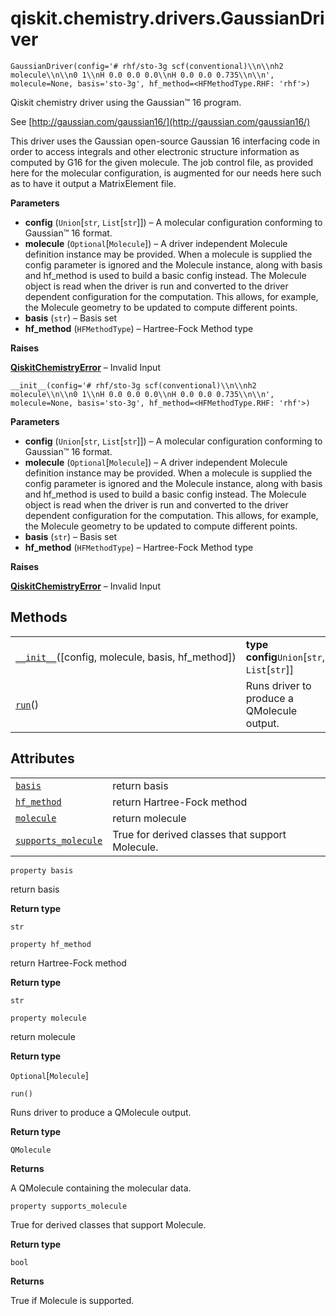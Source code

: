 # qiskit.chemistry.drivers.GaussianDriver

<span id="undefined" />

`GaussianDriver(config='# rhf/sto-3g scf(conventional)\\n\\nh2 molecule\\n\\n0 1\\nH 0.0 0.0 0.0\\nH 0.0 0.0 0.735\\n\\n', molecule=None, basis='sto-3g', hf_method=<HFMethodType.RHF: 'rhf'>)`

Qiskit chemistry driver using the Gaussian™ 16 program.

See [http://gaussian.com/gaussian16/](http://gaussian.com/gaussian16/)

This driver uses the Gaussian open-source Gaussian 16 interfacing code in order to access integrals and other electronic structure information as computed by G16 for the given molecule. The job control file, as provided here for the molecular configuration, is augmented for our needs here such as to have it output a MatrixElement file.

**Parameters**

*   **config** (`Union`\[`str`, `List`\[`str`]]) – A molecular configuration conforming to Gaussian™ 16 format.
*   **molecule** (`Optional`\[`Molecule`]) – A driver independent Molecule definition instance may be provided. When a molecule is supplied the config parameter is ignored and the Molecule instance, along with basis and hf\_method is used to build a basic config instead. The Molecule object is read when the driver is run and converted to the driver dependent configuration for the computation. This allows, for example, the Molecule geometry to be updated to compute different points.
*   **basis** (`str`) – Basis set
*   **hf\_method** (`HFMethodType`) – Hartree-Fock Method type

**Raises**

[**QiskitChemistryError**](qiskit.chemistry.QiskitChemistryError#qiskit.chemistry.QiskitChemistryError "qiskit.chemistry.QiskitChemistryError") – Invalid Input

<span id="undefined" />

`__init__(config='# rhf/sto-3g scf(conventional)\\n\\nh2 molecule\\n\\n0 1\\nH 0.0 0.0 0.0\\nH 0.0 0.0 0.735\\n\\n', molecule=None, basis='sto-3g', hf_method=<HFMethodType.RHF: 'rhf'>)`

**Parameters**

*   **config** (`Union`\[`str`, `List`\[`str`]]) – A molecular configuration conforming to Gaussian™ 16 format.
*   **molecule** (`Optional`\[`Molecule`]) – A driver independent Molecule definition instance may be provided. When a molecule is supplied the config parameter is ignored and the Molecule instance, along with basis and hf\_method is used to build a basic config instead. The Molecule object is read when the driver is run and converted to the driver dependent configuration for the computation. This allows, for example, the Molecule geometry to be updated to compute different points.
*   **basis** (`str`) – Basis set
*   **hf\_method** (`HFMethodType`) – Hartree-Fock Method type

**Raises**

[**QiskitChemistryError**](qiskit.chemistry.QiskitChemistryError#qiskit.chemistry.QiskitChemistryError "qiskit.chemistry.QiskitChemistryError") – Invalid Input

## Methods

|                                                                                                                                                            |                                                |
| ---------------------------------------------------------------------------------------------------------------------------------------------------------- | ---------------------------------------------- |
| [`__init__`](#qiskit.chemistry.drivers.GaussianDriver.__init__ "qiskit.chemistry.drivers.GaussianDriver.__init__")(\[config, molecule, basis, hf\_method]) | **type config**`Union`\[`str`, `List`\[`str`]] |
| [`run`](#qiskit.chemistry.drivers.GaussianDriver.run "qiskit.chemistry.drivers.GaussianDriver.run")()                                                      | Runs driver to produce a QMolecule output.     |

## Attributes

|                                                                                                                                               |                                                 |
| --------------------------------------------------------------------------------------------------------------------------------------------- | ----------------------------------------------- |
| [`basis`](#qiskit.chemistry.drivers.GaussianDriver.basis "qiskit.chemistry.drivers.GaussianDriver.basis")                                     | return basis                                    |
| [`hf_method`](#qiskit.chemistry.drivers.GaussianDriver.hf_method "qiskit.chemistry.drivers.GaussianDriver.hf_method")                         | return Hartree-Fock method                      |
| [`molecule`](#qiskit.chemistry.drivers.GaussianDriver.molecule "qiskit.chemistry.drivers.GaussianDriver.molecule")                            | return molecule                                 |
| [`supports_molecule`](#qiskit.chemistry.drivers.GaussianDriver.supports_molecule "qiskit.chemistry.drivers.GaussianDriver.supports_molecule") | True for derived classes that support Molecule. |

<span id="undefined" />

`property basis`

return basis

**Return type**

`str`

<span id="undefined" />

`property hf_method`

return Hartree-Fock method

**Return type**

`str`

<span id="undefined" />

`property molecule`

return molecule

**Return type**

`Optional`\[`Molecule`]

<span id="undefined" />

`run()`

Runs driver to produce a QMolecule output.

**Return type**

`QMolecule`

**Returns**

A QMolecule containing the molecular data.

<span id="undefined" />

`property supports_molecule`

True for derived classes that support Molecule.

**Return type**

`bool`

**Returns**

True if Molecule is supported.
